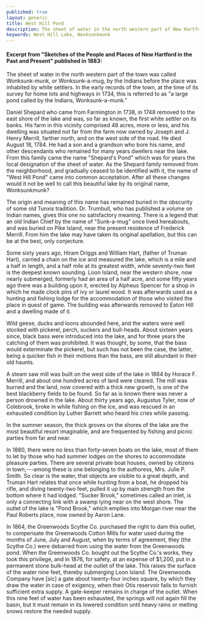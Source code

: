 ```yaml
---
published: true
layout: generic
title: West Hill Pond
description: The sheet of water in the north western part of New Hartford was called Wonksunk-munk, or Wonksunk-a-mug, by the Indians before the place was inhabited by white settlers.
keywords: West Hill Lake, Wonksunkmunk
---
```


#### Excerpt from "Sketches of the People and Places of New Hartford in the Past and Present" published in 1883:

The sheet of water in the north western part of the town was called
Wonksunk-munk, or Wonksunk-a-mug, by the Indians before the place was inhabited
by white settlers. In the early records of the town, at the time of its survey
for home lots and highways in 1734, this is referred to as "a large pond called
by the Indians, Wonksunk-a-munk."

Daniel Shepard who came from Farmington in 1738, in 1748 removed to the east
shore of the lake and was, so far as known, the first white settler on its
banks. His farm in this vicinity comprised 48 acres, more or less, and his
dwelling was situated not far from the farm now owned by Joseph and J. Henry
Merrill, farther north, and on the west side of the road. He died August 18,
1784. He had a son and a grandson who bore his name, and other descendants who
remained for many years dwellers near the lake. From this family came the name
"Shepard's Pond" which was for years the local designation of the sheet of
water. As the Shepard family removed from the neighborhood, and gradually
ceased to be identified with it, the name of "West Hill Pond" came into common
acceptation. After all these changes would it not be well to call this
beautiful lake by its original name, Wonksunkmunk?

The origin and meaning of this name has remained buried in the obscurity of
some old Tunxis tradition. Dr. Trumbull, who has published a volume on Indian
names, gives this one no satisfactory meaning. There is a legend that an old
Indian Chief by the name of "Sunk-a-mug" once lived hereabouts, and was buried
on Pike Island, near the present residence of Frederick Merrill. From him the
lake may have taken its original apellation, but this can be at the best, only
conjecture.

Some sixty years ago, Hiram Driggs and William Hart, (father of Truman Hart),
carried a chain on the ice and measured the lake, which is a mile and a half in
length, and a half mile at its greatest width, while seventy-two feet is the
deepest known sounding. Loon Island, near the western shore, now nearly
submerged, formerly had an area of a half acre, and some fifty years ago there
was a building upon it, erected by Alpheus Spencer for a shop in which he made
clock pins of ivy or laurel wood. It was afterwards used as a hunting and
fishing lodge for the accommodation of those who visited the place in quest of
game. The building was afterwards removed to Eaton Hill and a dwelling made of
it.

Wild geese, ducks and loons abounded here, and the waters were well stocked
with pickerel, perch, suckers and bull-heads. About sixteen years since, black
bass were introduced into the lake, and for three years the catching of them
was prohibited. It was thought, by some, that the bass would exterminate the
pickerel, but such has not been the case, the latter, being a quicker fish in
their motions than the bass, are still abundant in their old haunts.

A steam saw mill was built on the west side of the lake in 1864 by Horace F.
Merrill, and about one hundred acres of land were cleared. The mill was burned
and the land, now covered with a thick new growth, is one of the best
blackberry fields to be found. So far as is known there was never a person
drowned in the lake. About thirty years ago, Augustus Tyler, now of Colebrook,
broke in while fishing on the ice, and was rescued in an exhausted condition by
Luther Barrett who heard his cries while passing.

In the summer season, the thick groves on the shores of the lake are the most
beautiful resort imaginable, and are frequented by fishing and picnic parties
from far and near.

In 1880, there were no less than forty-seven boats on the lake, most of them to
let by those who had summer lodges on the shores to accommodate pleasure
parties. There are several private boat houses, owned by citizens in
town,---among these is one belonging to the authoress, Mrs. Julie P. Smith. So
clear is the water, that objects are visible to a great depth, and Truman Hart
relates that once while hunting from a boat, he dropped his rifle, and diving
twenty-two feet, pulled it up by main strength from the bottom where it had
lodged. "Sucker Brook," sometimes called an inlet, is only a connecting link
with a swamp lying near on the west shore. The outlet of the lake is
"Pond Brook," which empties into Morgan river near the Paul Roberts place, now
owned by Aaron Lane.

In 1864, the Greenwoods Scythe Co. purchased the right to dam this outlet, to
compensate the Greenwoods Cotton Mills for water used during the months of
June, July and August, when by terms of agreement, they (the Scythe Co.) were
debarred from using the water from the Greenwoods pond. When the Greenwoods Co.
bought out the Scythe Co.'s works, they took this privilege, and in 1876, for
safety, at an expense of $1,200, put in a permanent stone bulk-head at the
outlet of the lake. This raises the surface of the water nine feet, thereby
submerging Loon Island. The Greenwoods Company have [sic] a gate about
twenty-four inches square, by which they draw the water in case of exigency,
when their Otis reservoir fails to furnish sufficient extra supply. A
gate-keeper remains in charge of the outlet. When this nine feet of water has
been exhausted, the springs will not again fill the basin, but it must remain
in its lowered condition until heavy rains or melting snows restore the needed
supply.
